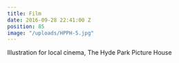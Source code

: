 ```yaml
---
title: Film
date: 2016-09-28 22:41:00 Z
position: 85
image: "/uploads/HPPH-5.jpg"
---
```


Illustration for local cinema, The Hyde Park Picture House